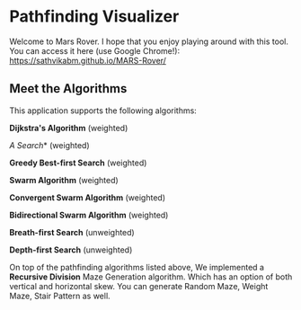 # Pathfinding Visualizer

Welcome to Mars Rover. I hope that you enjoy playing around with this tool. You can access it here (use Google Chrome!): https://sathvikabm.github.io/MARS-Rover/

## Meet the Algorithms

This application supports the following algorithms: 

**Dijkstra's Algorithm** (weighted)

**A* Search** (weighted)

**Greedy Best-first Search** (weighted)

**Swarm Algorithm** (weighted)

**Convergent Swarm Algorithm** (weighted)

**Bidirectional Swarm Algorithm** (weighted)

**Breath-first Search** (unweighted)

**Depth-first Search** (unweighted)

On top of the pathfinding algorithms listed above, We implemented a **Recursive Division** Maze Generation algorithm. Which has an option of both vertical and horizontal skew. You can generate Random Maze, Weight Maze, Stair Pattern as well.

